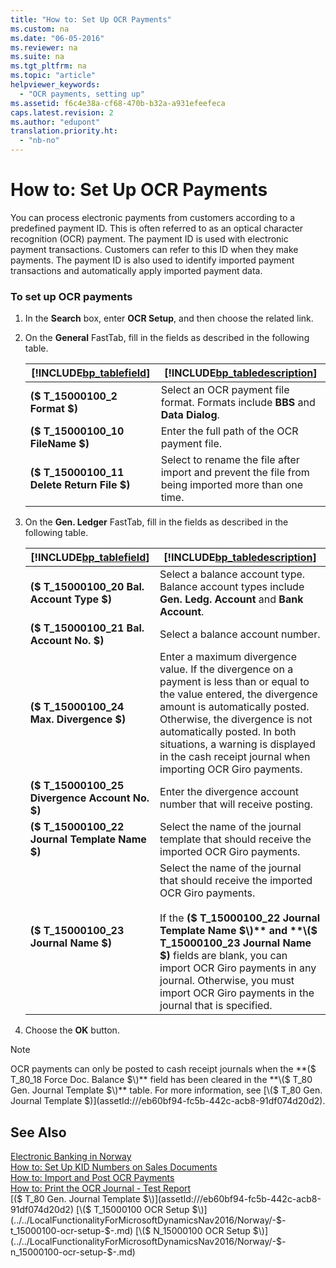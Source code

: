```yaml
---
title: "How to: Set Up OCR Payments"
ms.custom: na
ms.date: "06-05-2016"
ms.reviewer: na
ms.suite: na
ms.tgt_pltfrm: na
ms.topic: "article"
helpviewer_keywords: 
  - "OCR payments, setting up"
ms.assetid: f6c4e38a-cf68-470b-b32a-a931efeefeca
caps.latest.revision: 2
ms.author: "edupont"
translation.priority.ht: 
  - "nb-no"
---
```

# How to: Set Up OCR Payments
You can process electronic payments from customers according to a predefined payment ID. This is often referred to as an optical character recognition \(OCR\) payment. The payment ID is used with electronic payment transactions. Customers can refer to this ID when they make payments. The payment ID is also used to identify imported payment transactions and automatically apply imported payment data.  
  
### To set up OCR payments  
  
1.  In the **Search** box, enter **OCR Setup**, and then choose the related link.  
  
2.  On the **General** FastTab, fill in the fields as described in the following table.  
  
    |[!INCLUDE[bp_tablefield](../../ApplicationDesign/includes/bp_tablefield_md.md)]|[!INCLUDE[bp_tabledescription](../../ApplicationDesign/includes/bp_tabledescription_md.md)]|  
    |---------------------------------|---------------------------------------|  
    |**\($ T\_15000100\_2 Format $\)**|Select an OCR payment file format. Formats include **BBS** and **Data Dialog**.|  
    |**\($ T\_15000100\_10 FileName $\)**|Enter the full path of the OCR payment file.|  
    |**\($ T\_15000100\_11 Delete Return File $\)**|Select to rename the file after import and prevent the file from being imported more than one time.|  
  
3.  On the **Gen. Ledger** FastTab, fill in the fields as described in the following table.  
  
    |[!INCLUDE[bp_tablefield](../../ApplicationDesign/includes/bp_tablefield_md.md)]|[!INCLUDE[bp_tabledescription](../../ApplicationDesign/includes/bp_tabledescription_md.md)]|  
    |---------------------------------|---------------------------------------|  
    |**\($ T\_15000100\_20 Bal. Account Type $\)**|Select a balance account type. Balance account types include **Gen. Ledg. Account** and **Bank Account**.|  
    |**\($ T\_15000100\_21 Bal. Account No. $\)**|Select a balance account number.|  
    |**\($ T\_15000100\_24 Max. Divergence $\)**|Enter a maximum divergence value. If the divergence on a payment is less than or equal to the value entered, the divergence amount is automatically posted. Otherwise, the divergence is not automatically posted. In both situations, a warning is displayed in the cash receipt journal when importing OCR Giro payments.|  
    |**\($ T\_15000100\_25 Divergence Account No. $\)**|Enter the divergence account number that will receive posting.|  
    |**\($ T\_15000100\_22 Journal Template Name $\)**|Select the name of the journal template that should receive the imported OCR Giro payments.|  
    |**\($ T\_15000100\_23 Journal Name $\)**|Select the name of the journal that should receive the imported OCR Giro payments.<br /><br /> If the **\($ T\_15000100\_22 Journal Template Name $\)** and **\($ T\_15000100\_23 Journal Name $\)** fields are blank, you can import OCR Giro payments in any journal. Otherwise, you must import OCR Giro payments in the journal that is specified.|  
  
4.  Choose the **OK** button.  
  
> [!NOTE]  
>  OCR payments can only be posted to cash receipt journals when the **\($ T\_80\_18 Force Doc. Balance $\)** field has been cleared in the **\($ T\_80 Gen. Journal Template $\)** table. For more information, see [\($ T\_80 Gen. Journal Template $\)](assetId:///eb60bf94-fc5b-442c-acb8-91df074d20d2).  
  
## See Also  
 [Electronic Banking in Norway](../../LocalFunctionalityForMicrosoftDynamicsNav2016/Norway/electronic-banking-in-norway.md)   
 [How to: Set Up KID Numbers on Sales Documents](../../LocalFunctionalityForMicrosoftDynamicsNav2016/Norway/how-to-set-up-kid-numbers-on-sales-documents.md)   
 [How to: Import and Post OCR Payments](../../LocalFunctionalityForMicrosoftDynamicsNav2016/Norway/how-to-import-and-post-ocr-payments.md)   
 [How to: Print the OCR Journal \- Test Report](../../LocalFunctionalityForMicrosoftDynamicsNav2016/Norway/how-to-print-the-ocr-journal-test-report.md)   
 [\($ T\_80 Gen. Journal Template $\)](assetId:///eb60bf94-fc5b-442c-acb8-91df074d20d2)   
 [\($ T\_15000100 OCR Setup $\)](../../LocalFunctionalityForMicrosoftDynamicsNav2016/Norway/-$-t_15000100-ocr-setup-$-.md)   
 [\($ N\_15000100 OCR Setup $\)](../../LocalFunctionalityForMicrosoftDynamicsNav2016/Norway/-$-n_15000100-ocr-setup-$-.md)